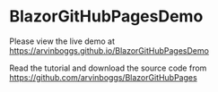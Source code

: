 # BlazorGitHubPagesDemo

Please view the live demo at https://arvinboggs.github.io/BlazorGitHubPagesDemo

Read the tutorial and download the source code from https://github.com/arvinboggs/BlazorGitHubPages